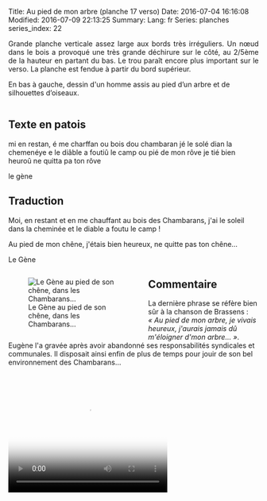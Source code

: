 Title: Au pied de mon arbre (planche 17 verso)
Date: 2016-07-04 16:16:08
Modified: 2016-07-09 22:13:25
Summary: 
Lang: fr
Series: planches
series_index: 22


<p style="text-align: justify;">Grande planche verticale assez large
aux bords très irréguliers. Un nœud dans le bois a provoqué une très
grande déchirure sur le côté, au 2/5ème de la hauteur en partant du
bas. Le trou paraît encore plus important sur le verso. La planche est
fendue à partir du bord supérieur.</p>

En bas à gauche, dessin d'un homme assis au pied d’un arbre et de
silhouettes d’oiseaux.

<div style="display: table; clear: both;"></div>

<figure class="image-block" style="float: left; width: 40%;">
  <img alt="" src="{static}/images/planche_17_verso.png">
  <figcaption style="max-width: 293px"></figcaption>
</figure>

## Texte en patois

mi en restan, é me charffan ou bois dou chambaran jé le solé dian la
chemenéye e le diâble a foutiû le camp ou pié de mon rôve je tié bien
heuroû ne quitta pa ton rôve

le gène

## Traduction

Moi, en restant et en me chauffant au bois des Chambarans, j'ai le
soleil dans la cheminée et le diable a foutu le camp !

Au pied de mon chêne, j'étais bien heureux, ne quitte pas ton chêne…

Le Gène

<figure class="image-block" style="float: left; width: 40%;">
  <img alt="Le Gène au pied de son chêne, dans les Chambarans…" src="{static}/images/planche_17_verso-dessin.png">
  <figcaption style="max-width: 320px">Le Gène au pied de son chêne, dans les Chambarans…</figcaption>
</figure>

## Commentaire

La dernière phrase se réfère bien sûr à la chanson de Brassens : *« Au
pied de mon arbre, je vivais heureux, j'aurais jamais dû m'éloigner
d'mon arbre… »*. Eugène l'a gravée après avoir abandonné ses
responsabilités syndicales et communales. Il disposait ainsi enfin de
plus de temps pour jouir de son bel environnement des Chambarans…

<video width="320" height="240" controls
  poster="{static}/images/thumbnails/video_17bis.jpg">
  <source src="https://d1njpgd0ygatdn.cloudfront.net/video_17bis.mp4" type="video/mp4">
</video>
